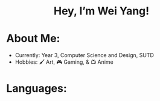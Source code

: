 <div align="center">
<!--   <img src="https://images.app.goo.gl/eJ3kx84oETvLQdgn9"/> -->
  <h1 align="center">Hey, I’m Wei Yang! </h1>
</div>

# About Me:
- Currently: Year 3, Computer Science and Design, SUTD
- Hobbies: 🖌️ Art, 🎮 Gaming, & 📺 Anime

# Languages:


<!---
weiiyanggg/weiiyanggg is a ✨ special ✨ repository because its `README.md` (this file) appears on your GitHub profile.
You can click the Preview link to take a look at your changes.
--->
